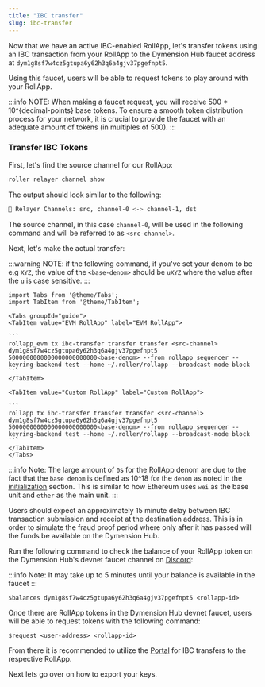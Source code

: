 ```yaml
---
title: "IBC transfer"
slug: ibc-transfer
---
```


Now that we have an active IBC-enabled RollApp, let's transfer tokens using an IBC transaction from your RollApp to the Dymension Hub faucet address at `dym1g8sf7w4cz5gtupa6y62h3q6a4gjv37pgefnpt5`.

Using this faucet, users will be able to request tokens to play around with your RollApp.

:::info NOTE:
When making a faucet request, you will receive 500 \* 10^{decimal-points} base tokens.
To ensure a smooth token distribution process for your network, it is crucial to provide the faucet with an adequate amount of tokens (in multiples of 500).
:::

### Transfer IBC Tokens

First, let's find the source channel for our RollApp:

```bash
roller relayer channel show
```

The output should look similar to the following:

```bash
💈 Relayer Channels: src, channel-0 <-> channel-1, dst
```

The source channel, in this case `channel-0`, will be used in the following command and will be referred to as `<src-channel>`.

Next, let's make the actual transfer:

:::warning NOTE:
if the following command, if you've set your denom to be e.g `XYZ`, the value of the `<base-denom>` should be `uXYZ` where the value after the `u` is case sensitive.
:::

````mdx-code-block
import Tabs from '@theme/Tabs';
import TabItem from '@theme/TabItem';

<Tabs groupId="guide">
<TabItem value="EVM RollApp" label="EVM RollApp">

```
rollapp_evm tx ibc-transfer transfer transfer <src-channel> dym1g8sf7w4cz5gtupa6y62h3q6a4gjv37pgefnpt5 5000000000000000000000000<base-denom> --from rollapp_sequencer --keyring-backend test --home ~/.roller/rollapp --broadcast-mode block
```
</TabItem>

<TabItem value="Custom RollApp" label="Custom RollApp">

```
rollapp tx ibc-transfer transfer transfer <src-channel> dym1g8sf7w4cz5gtupa6y62h3q6a4gjv37pgefnpt5 5000000000000000000000000<base-denom> --from rollapp_sequencer --keyring-backend test --home ~/.roller/rollapp --broadcast-mode block
```
</TabItem>
</Tabs>
````

:::info Note:
The large amount of `0`s for the RollApp denom are due to the fact that the `base denom` is defined as 10^18 for the `denom` as noted in the [initialization](/docs/build/quick-start/roller-quick/initialize.mdx) section.
This is similar to how Ethereum uses `wei` as the base unit and `ether` as the main unit.
:::

Users should expect an approximately 15 minute delay between IBC transaction submission and receipt at the destination address.
This is in order to simulate the fraud proof period where only after it has passed will the funds be available on the Dymension Hub.

Run the following command to check the balance of your RollApp token on the Dymension Hub's devnet faucet channel on [Discord](https://discord.com/invite/dymension):

:::info Note:
It may take up to 5 minutes until your balance is available in the faucet
:::

```
$balances dym1g8sf7w4cz5gtupa6y62h3q6a4gjv37pgefnpt5 <rollapp-id>
```

Once there are RollApp tokens in the Dymension Hub devnet faucet, users will be able to request tokens with the following command:

```
$request <user-address> <rollapp-id>
```

From there it is recommended to utilize the [Portal](https://portal.dymension.xyz/) for IBC transfers to the respective RollApp.

Next lets go over on how to export your keys.
